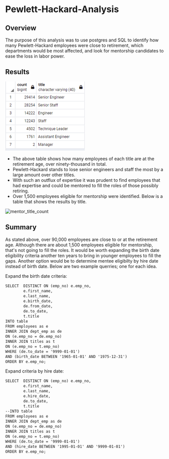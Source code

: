 # Pewlett-Hackard-Analysis

## Overview

The purpose of this analysis was to use postgres and SQL to identify how many
Pewlett-Hackard employees were close to retirement, which departments would be
most affected, and look for mentorship candidates to ease the loss in labor power.

## Results

![retiring_titles](/Images/retiring_titles.png)

* The above table shows how many employees of each title are at the retirement age,
  over ninety-thousand in total.
* Pewlett-Hackard stands to lose senior engineers and staff the most by a large amount
  over other titles.
* With such an outflux of expertise it was prudent to find employees that had expertise
  and could be mentored to fill the roles of those possibly retiring.
* Over 1,500 employees eligible for mentorship were identified. Below is a table that shows the
  results by title.

![mentor_title_count](/Images/mentorship_title_count.png)

## Summary

As stated above, over 90,000 employees are close to or at the retirement age. Although 
there are about 1,500 employees eligible for mentorship, that's not going to fill the
roles. It would be worth expanding the birth date eligibility criteria another ten years 
to bring in younger employees to fill the gaps. Another option would be to determine
mentee eligibilty by hire date instead of birth date. Below are two example querries; one
for each idea.

Expand the birth date criteria:

```
SELECT 	DISTINCT ON (emp_no) e.emp_no,
		e.first_name,
		e.last_name,
		e.birth_date,
		de.from_date,
		de.to_date,
		t.title
INTO table
FROM employees as e
INNER JOIN dept_emp as de
ON (e.emp_no = de.emp_no)
INNER JOIN titles as t
ON (e.emp_no = t.emp_no)
WHERE (de.to_date = '9999-01-01')
AND (birth_date BETWEEN '1965-01-01' AND '1975-12-31')
ORDER BY e.emp_no;
```

Expand criteria by hire date:

```
SELECT 	DISTINCT ON (emp_no) e.emp_no,
		e.first_name,
		e.last_name,
		e.hire_date,
		de.to_date,
		t.title
--INTO table
FROM employees as e
INNER JOIN dept_emp as de
ON (e.emp_no = de.emp_no)
INNER JOIN titles as t
ON (e.emp_no = t.emp_no)
WHERE (de.to_date = '9999-01-01')
AND (hire_date BETWEEN '1995-01-01' AND '9999-01-01')
ORDER BY e.emp_no;
```

